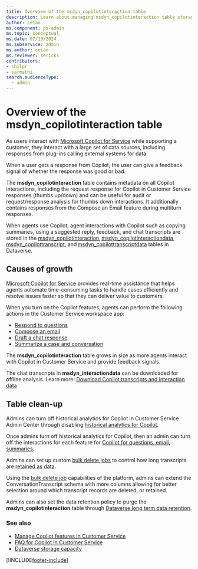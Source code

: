 ```yaml
---
title: Overview of the msdyn_copilotinteraction table 
description: Learn about managing msdyn_copilotinteraction table storage.
author: ceian
ms.component: pa-admin
ms.topic: conceptual
ms.date: 07/19/2024
ms.subservice: admin
ms.author: ceian
ms.reviewer: sericks
contributors:
- shilpr
- sarmathi
search.audienceType: 
  - admin
---
```


#  Overview of the msdyn_copilotinteraction table 

As users interact with [Microsoft Copilot for Service](https://www.microsoft.com/microsoft-copilot/microsoft-copilot-for-service) while supporting a customer, they interact with a large set of data sources, including responses from plug-ins calling external systems for data.

When a user gets a response from Copilot, the user can give a feedback signal of whether the response was good or bad.

The **msdyn_copilotinteraction** table contains metadata on all Copilot interactions, including the request response for Copilot in Customer Service responses (thumbs up/down) and can be useful for audit or request/response analysis for thumbs down interactions. It additionally contains responses from the Compose an Email feature during multiturn responses.  

When agents use Copilot, agent interactions with Copilot such as copying summaries, using a suggested reply, feedback, and chat transcripts are stored in the [msdyn_copilotinteraction](/dynamics365/customer-service/develop/reference/entities/msdyn_copilotinteraction), [msdyn_copilotinteractiondata](/dynamics365/customer-service/develop/reference/entities/msdyn_copilotinteractiondata), [msdyn_copilottranscript](/dynamics365/customer-service/develop/reference/entities/msdyn_copilottranscript), and [msdyn_copilottranscriptdata](/dynamics365/customer-service/develop/reference/entities/msdyn_copilottranscriptdata) tables in Dataverse.

## Causes of growth

 [Microsoft Copilot for Service](https://www.microsoft.com/en-us/microsoft-copilot/microsoft-copilot-for-service) provides real-time assistance that helps agents automate time-consuming tasks to handle cases efficiently and resolve issues faster so that they can deliver value to customers.

When you turn on the Copilot features, agents can perform the following actions in the Customer Service workspace app:

- [Respond to questions](/dynamics365/customer-service/administer/copilot-enable-help-pane#enable-ask-a-question)
- [Compose an email](/dynamics365/customer-service/administer/copilot-email-enable)
- [Draft a chat response](/dynamics365/customer-service/administer/copilot-enable-help-pane#enable-draft-a-response-preview)
- [Summarize a case and conversation](/dynamics365/customer-service/administer/copilot-enable-summary)

The **msdyn_copilotinteraction** table grows in size as more agents interact with Copilot in Customer Service and provide feedback signals.

The chat transcripts in **msdyn_interactiondata** can be downloaded for offline analysis. Learn more: [Download Copilot transcripts and interaction data](/dynamics365/customer-service/develop/download-copilot-transcript-data) 

## Table clean-up

Admins can turn off historical analytics for Copilot in Customer Service Admin Center through disabling [historical analytics for Copilot](/dynamics365/customer-service/administer/configure-cs-historical-analytics-csh#enable-historical-analytics-for-copilot). 

Once admins turn off historical analytics for Copilot, then an admin can turn off the interactions for each feature for [Copilot for questions, email, summaries](
 /dynamics365/customer-service/administer/configure-copilot-features#opt-out-from-using-copilot-features). 

Admins can set up custom [bulk delete jobs](/microsoft-copilot-studio/analytics-sessions-transcripts#create-a-new-bulk-delete-job) to control how long transcripts are [retained as data](/microsoft-copilot-studio/analytics-sessions-transcripts#change-the-default-retention-period). 

Using the [bulk delete job](/microsoft-copilot-studio/analytics-sessions-transcripts#create-a-new-bulk-delete-job) capabilities of the platform, admins can extend the ConversationTranscript schema with more columns allowing for better selection around which transcript records are deleted, or retained. 

Admins can also set the data retention policy to purge the **msdyn_copilotinteraction** table through [Dataverse long term data retention](/power-apps/maker/data-platform/data-retention-overview).

### See also

- [Manage Copilot features in Customer Service](/dynamics365/customer-service/administer/configure-copilot-features#opt-out-from-using-copilot-features)
- [FAQ for Copilot in Customer Service](/dynamics365/customer-service/administer/faq-copilot-features)
- [Dataverse storage capacity](capacity-storage.md)

[!INCLUDE[footer-include](../includes/footer-banner.md)]

